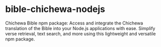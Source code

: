 # bible-chichewa-nodejs
Chichewa Bible npm package: Access and integrate the Chichewa translation of the Bible into your Node.js applications with ease. Simplify verse retrieval, text search, and more using this lightweight and versatile npm package.

